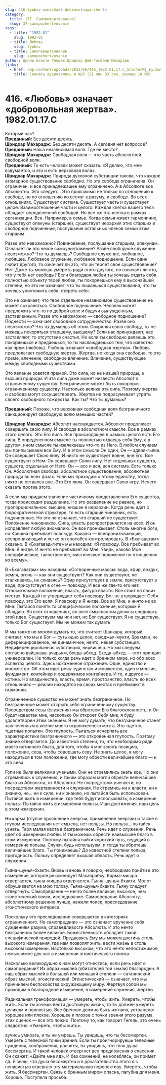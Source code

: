 ```yaml
---
slug: 416-lyubov-oznachaet-dobrovolnaya-zhertv
category:
  title: (37. Самопожертвование)
  slug: 37-samopozhertvovanie
tags:
  - title: "1982.01"
    slug: 1982-01
  - title: Любовь
    slug: lyubov
  - title: Самопожертвование
    slug: samopozhertvovanie
author: Шрила Бхакти Ракшак Шридхар Дев-Госвами Махарадж
links:
  - href: /wp-content/uploads/2012/08/416_1982.01.17.C_SridharMj_Lyubov_oznachayet_dobrovolnaya_jertva.mp3
    title: Скачать аудиозапись в mp3 (21 мин 33 сек, размер 10 Мб)
---
```


# 416. «Любовь» означает «добровольная жертва». 1982.01.17.C

Который час?\
**Преданный:** Без десяти десять.\
**Шридхар Махарадж:** Без десяти десять. А сегодня нет вопросов?\
**Преданный:** Наша независимая воля. Где ей место?\
**Шридхар Махарадж:** Свободная воля — это часть абсолютной свободной воли.\
**Преданный:** То есть человек может сказать: «Я делаю, что мне вздумается, и это и есть верховная воля».\
**Шридхар Махарадж:** Природа духовной субстанции такова, что каждое атомарное существование свободно. Но эта свобода ограничена. Он ограничен, и все принадлежащее ему ограничено. А в Абсолюте все Абсолютно. Это следует… Это приложимо не только по отношению к свободе, но по отношению ко всему: к разуму, к свободе. Во всех отношениях. Существует система. Существует часть и существует целое. Взаимоотношение части и целого. Каждая клетка вашего тела обладает определенной свободой. Но все же эта клетка в рамках организации. Все. Например, в семье. Когда семья живет гармонично, существуют опекуны (старшие), существует иерархия этих старших и свободное подчинение, послушание остальных членов семьи этим старшим.

Разве это невозможно? Повиновение, послушание старшим, опекунам. Означает ли это некое самоуничтожение? Разве свободное служение невозможно? Что ты думаешь? Свободное служение, любовное, любящее. Любовное служение, любовное подношение. Если один любит другого, то означает ли это, что он теряет свое существование? Нет. Даже ты можешь умереть ради этого другого, но означает ли это, что у тебя нет свободы? Если благодаря любви ты хочешь отдать себя полностью объекту твоей любви, ты покоряешься ему в высочайшей степени, но это не означает, что ты лишаешься существования, что ты хочешь уничтожить себя, стереть себя.

Это не означает, что твое отдельное независимое существование не может сохраняться. Свободное подношение. Человек может предложить что-то по доброй воле и будучи вынужденным, заставленным. Разве это невозможно — свободное подношение? Поднести — означает свободное сотрудничество. Разве оно невозможно? Что ты думаешь об этом. Сохраняя свою свободу, ты не можешь покоряться старшему, высшему? Если нас принуждают, нас заставляют, то отсутствие счастья. Но если ты свободно делаешь это, покоряешься и предаешься, то ты наслаждаешься тем, что известно как прем (любовь). Любовь означает «свободная жертва». Любовь предполагает свободную жертву. Жертва, но когда она свободна, то это преме, влечение, свободное влечение. Влечение, существующее между свободными существами.

Это явление зовется премой. Это сила, но не низшей природы, а высшей природы. И эта сила даже может низвести Абсолют к ограниченому существу. Безграничное может быть покорным ограниченному существу. Настолько велика эта сила. Поэтому жертва и свобода могут сосуществовать. Жертва не подразумевает утраты своего свободного тождества. Как ты? Что ты думаешь?

**Преданный:** Похоже, что верховная свободная воля безграничного санкционирует свободную волю меньших частей?

**Шридхар Махарадж:** Абсолют наслаждается. Абсолют продолжает совершать свою лилу. И свобода в абсолютном смысле. Все в рамках этого целого. Это Его лила. Все происходящее в рамках целого есть Его лила. В определенном смысле ты полностью отдаешь себя Ему, а в другом, ином смысле ты извлекаешь что-то из Него. В любом случаем мы припысываем все Ему. И в этом смысле Он один, Он — адвая-гьяна. Он совершает Свою лилу. И никто не существует вовне, вне Его. Все существуют в Нем. Он совершает Свою лилу. Нет отдельных существ, существ, отдельных от Него. Он — все и вся, вся система. Есть только Он. Абсолютная свобода, абсолютное существование, абсолютная природа во всех фазах. Если мы приходим к этому единству, тогда никто не оставлен вне. Это Его лила. Он совершает Свою игру. Нечего сказать против этого.

А если мы придаем значение частичному представлению Его существа, тогда происходит разделение. Но это разделение не равное, но пропорциональное: высшее, низшее в иерархии. Когда речь идет о бюрократической структуре, то есть старший чиновник, есть подчиненные. Но это не означает, что старший не существует. Положение чиновников. Сила, власть распространяется на всех. И он исправляет любую аномалию. Он все пронизывает. Столь многие боги, но Кришна пребывает повсюду. Кришна — всепронизывающий, всепроникающий и легко он способен контролировать. В «Бхагаватам» сказано. В «Бхагавад-гите» мы находим: «Я повсюду. Все пребывает во Мне. Я нигде. И ничто не пребывает во Мне. Увидь, каково Мое специфическое, таинственное, мистическое положение по отношению ко всему».

В «Бхагаватам» мы находим: «Сотворенные массы: вода, эфир, воздух, земля, огонь — как они существуют? Как они существуют, не сталкиваясь, не сливаясь? Эфир присутствует в земле, присутствует в воде, присутствует в огне — повсюду. И все же где-то его нет. Относительное положение, власть, фигура власти. Все стоит на своих местах. Каждый не утверждает себя повсюду. Бог не утверждает Себя повсюду, это Его воля. Я повсюду и Я нигде. Все во Мне, и ничто не во Мне. Пытайся понять то специфическое положение, которым Я обладаю. Во всех отношениях, во всех смыслах мы должны следовать этой идее. Существуем мы или нет, но Бог существует. Я не существую, только Бог существует. Мы не можем так думать.

И мы также не можем думать то, что считает Шанкара, который считает, что мы и Бог — суть одно целое, саюджья-мукти, Брахман, не диференцированное, не динамичное, нечто, некая субстанция. Недиференцированная субстанция, нирвишеш. Но мы следуем, согласно вайшнава-ачарьям, бхеда-абхед. Бхеда-абхед — этот принцип универсален. Не только когда речь идет о бренном мире, но обо всех аспектах целого. Здесь искаженное отражение. Один, единство и множество. Об этом идет речь: единство и множество, один и многие, фундамент, контейнер и содержимое контейнера. И то, и другое — истина. Но владычество, власть, время, пространство, власть во всех отношениях — реалии находятся на своих местах и пребывают в гармонии.

Ограниченное существо не может знать безграничное. Но безграничное может открыть себя ограниченному существу. Посредством севы (служения) мы обретаем Его благосклонность, и Он будет известен мне, насколько Он откроет Себя мне, я буду удовлетворен этим знанием. Я не могу думать, что безграничное станет заключенным в клетке моего ограниченного мозга. Это тщетно, тщетные попытки. Это глупость. Пытаться исчерпать все характеристики безграничного — это откровенная глупость. Поэтому знание отвергается. До известной степени, то, что необходимо ради моего истинного блага, для того, чтобы я мог занять позицию, положение, сева, чтобы совершать севу. Не знать целое, я могу находиться в том положении, где могу обрести величайшее благо — и это сева.

Гопи не были великими учеными. Они не стремились знать все. Но они стремились к служению, и таким образом могли обрести величайшее благо из Абсолюта, от Абсолюта. Не посредством учености, но посредством жертвенности и служения. Не стремись ни к власти, ни к знанию, но… ни к силе, ни к знанию, но пытайся быть использован. Пытайся жить в измерении, где тебя будут использовать, в измерении пользы. Пытайся жить в измерении пользы. Ищи достижения, ищи цель в этом измерении.

Ни карма (глупое проявление энергии, применение энергии) и также в глупом исследовании нет смысла, нет пользы. Но польза… пытайся узнать. Твоя малая квота в безграничном. Речь идет о служении. Речь идет об измерении любви. И ты можешь обрести наивысшее благо в этом измерении. Поэтому пытайся найти короткий путь, ведущий в измерение пользы. Служи, будь используем, и тогда ты обретешь величайшее благо. Ты понимаешь? До известной степени польза, пригодность. Пользу определяет высшая область. Речь идет о служении.

Гьяна-шунья-бхакти. Вновь и вновь я говорю, необходимо прийти в это измерение, которое рекомендует Махапрабху. Карма-мишра отвергается, гьяна-мишра отвергается. Гьяна-шунья-бхакти. Молот обрушивается на мою голову. Гьяна-шунья-бхакти. Гьяну следует отвергнуть. Самопредание — нечто более великое, высокое, чем эгоистический поиск, исследование. Самопредание Абсолюту, абсолютному решению лучше, нежели поиск, преследование эгоистического интереса.

Поскольку это преследование совершается в категориях ограниченного. Но самопредание — это означает вручение себя суждениям разума, справедливости Абсолюта. И это нечто безгранично более великое. Божественность обладает такой специфической природой. Предаваясь Ему мы можем достичь столь высокого измерения, где нам позволят жить, вести жизнь в столь высоком измерении. Настолько высоком, что это нечто непостижимое, немыслимое для нас в измерении эгоистического поиска.

Насколько великодушно к нам могут отнестись, если речь идет о самопредании? Их образ мыслей (обитателей той земли) благороден. А наш образ мыслей в большей или меньшей степени — сатанинский образ мыслей, эгоистический. Эгоистический — означает, что мы причиняем беспокойства окружающему миру. Жертвуя собой мы приходим в благородное измерение, в измерение служения, жертвы.

Радикальная трансформация — умереть, чтобы жить. Умереть, чтобы жить. Если ты хочешь вести достойную жизнь, то ты должен умереть целиком и полностью. Все бренное должно быть изгнано, устранено: хорошее или плохое. Хорошее и плохое с точки зрения этого разума, этих оценок — все это ложно. Поэтому то, как говорит Гегель, это очень сладостно: «Умереть, чтобы жить».

аучись умирать, и ты не умрешь. Ты увидишь, что ты бессмертен. Умереть с телесной точки зрения. Если ты проигнорируешь телесные суждения, соображения, расчеты, ты увидишь, что твоя душа бессмертна. И такой человек отвергнет все предложения о спасении. Он скажет: «Дайте мне яд». И без сомнений, не колеблясь, он примет яд. Я знаю, что душа бессмертна и в доказательство этого я с ненавистью отвергаю эту материальную перспективу. Умереть, чтобы жить. Я бессмертен. Связь с бренным миром опасна, пагубна для меня. Хорошо. Поступила просьба.

